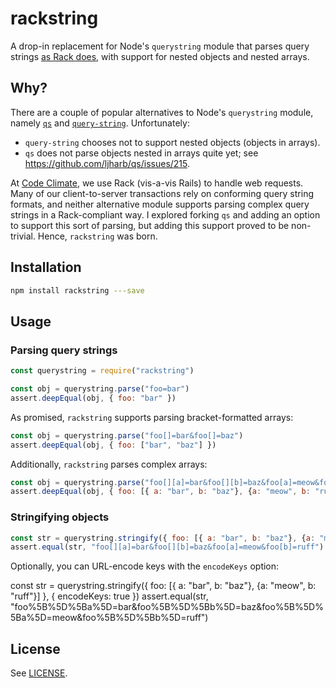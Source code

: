 # rackstring

A drop-in replacement for Node's `querystring` module that parses query strings [as Rack does](https://github.com/rack/rack/blob/master/lib/rack/query_parser.rb), with support for nested objects and nested arrays.

## Why?

There are a couple of popular alternatives to Node's `querystring` module, namely [`qs`](https://github.com/ljharb/qs) and [`query-string`](https://github.com/sindresorhus/query-string). Unfortunately:
- `query-string` chooses not to support nested objects (objects in arrays).
- `qs` does not parse objects nested in arrays quite yet; see https://github.com/ljharb/qs/issues/215.

At [Code Climate](https://codeclimate.com), we use Rack (vis-a-vis Rails) to handle web requests. Many of our client-to-server transactions rely on conforming query string formats, and neither alternative module supports parsing complex query strings in a Rack-compliant way. I explored forking `qs` and adding an option to support this sort of parsing, but adding this support proved to be non-trivial. Hence, `rackstring` was born.

## Installation

```sh
npm install rackstring ---save
```

## Usage

### Parsing query strings

```js
const querystring = require("rackstring")

const obj = querystring.parse("foo=bar")
assert.deepEqual(obj, { foo: "bar" })
```

As promised, `rackstring` supports parsing bracket-formatted arrays:

```js
const obj = querystring.parse("foo[]=bar&foo[]=baz")
assert.deepEqual(obj, { foo: ["bar", "baz"] })
```

Additionally, `rackstring` parses complex arrays:

```js
const obj = querystring.parse("foo[][a]=bar&foo[][b]=baz&foo[a]=meow&foo[b]=ruff")
assert.deepEqual(obj, { foo: [{ a: "bar", b: "baz"}, {a: "meow", b: "ruff"}] })
```

### Stringifying objects

```js
const str = querystring.stringify({ foo: [{ a: "bar", b: "baz"}, {a: "meow", b: "ruff"}] })
assert.equal(str, "foo[][a]=bar&foo[][b]=baz&foo[a]=meow&foo[b]=ruff")
```

Optionally, you can URL-encode keys with the `encodeKeys` option:

const str = querystring.stringify({ foo: [{ a: "bar", b: "baz"}, {a: "meow", b: "ruff"}] }, { encodeKeys: true })
assert.equal(str, "foo%5B%5D%5Ba%5D=bar&foo%5B%5D%5Bb%5D=baz&foo%5B%5D%5Ba%5D=meow&foo%5B%5D%5Bb%5D=ruff")

## License

See [LICENSE](LICENSE).
